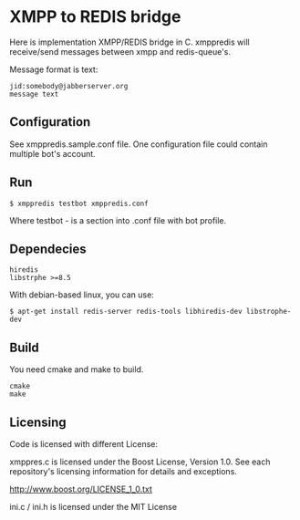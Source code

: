 # XMPP to REDIS bridge

Here is implementation XMPP/REDIS bridge in C.
xmppredis will receive/send messages between xmpp and redis-queue's.

Message format is text:

    jid:somebody@jabberserver.org
    message text

## Configuration

See xmppredis.sample.conf file. One configuration file could contain multiple bot's account.

## Run

    $ xmppredis testbot xmppredis.conf

Where testbot - is a section into .conf file with bot profile.

## Dependecies

    hiredis
    libstrphe >=8.5

With debian-based linux, you can use:

    $ apt-get install redis-server redis-tools libhiredis-dev libstrophe-dev

## Build

You need cmake and make to build.

    cmake
    make

## Licensing

Code is licensed with different License:

xmppres.c is licensed under the Boost License, Version 1.0. See each
repository's licensing information for details and exceptions.

http://www.boost.org/LICENSE_1_0.txt

ini.c / ini.h is licensed under the MIT License

